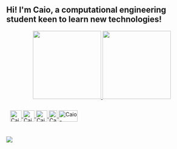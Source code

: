 ## Hi! I'm Caio, a computational engineering student keen to learn new technologies!
<div align="center">
  <a href="https://github.com/caiocrocha">
  <img height="180em" src="https://github-readme-stats.vercel.app/api?username=caiocrocha&show_icons=true&theme=dracula&include_all_commits=true&count_private=true"/>
  <img height="180em" src="https://github-readme-stats.vercel.app/api/top-langs/?username=caiocrocha&layout=compact&langs_count=7&theme=dracula"/>
</div>
<div style="display: inline_block;padding: 10px"><br>
  <img align="center" alt="Caio-Python" height="30" width="30" src="https://upload.wikimedia.org/wikipedia/commons/thumb/c/c3/Python-logo-notext.svg/1024px-Python-logo-notext.svg.png">
  <img align="center" alt="Caio-Cpp" height="30" width="30" src="https://upload.wikimedia.org/wikipedia/commons/thumb/1/18/ISO_C%2B%2B_Logo.svg/1822px-ISO_C%2B%2B_Logo.svg.png">
  <img align="center" alt="Caio-Bash" height="30" width="30" src="https://upload.wikimedia.org/wikipedia/commons/thumb/4/4b/Bash_Logo_Colored.svg/1200px-Bash_Logo_Colored.svg.png">
  <img align="center" alt="Caio-Javascript" height="30" width="22.5" src="https://upload.wikimedia.org/wikipedia/commons/thumb/d/d4/Javascript-shield.svg/1200px-Javascript-shield.svg.png">
  <img align="center" alt="Caio-HTML" height="30" width="50" src="https://upload.wikimedia.org/wikipedia/commons/thumb/1/10/CSS3_and_HTML5_logos_and_wordmarks.svg/2560px-CSS3_and_HTML5_logos_and_wordmarks.svg.png">
</div>
  
  ##
 
<div> 
  <a href="https://www.linkedin.com/in/caio-rocha-5375b1205" target="_blank"><img src="https://img.shields.io/badge/-LinkedIn-%230077B5?style=for-the-badge&logo=linkedin&logoColor=white" target="_blank"></a> 
 
</div>
